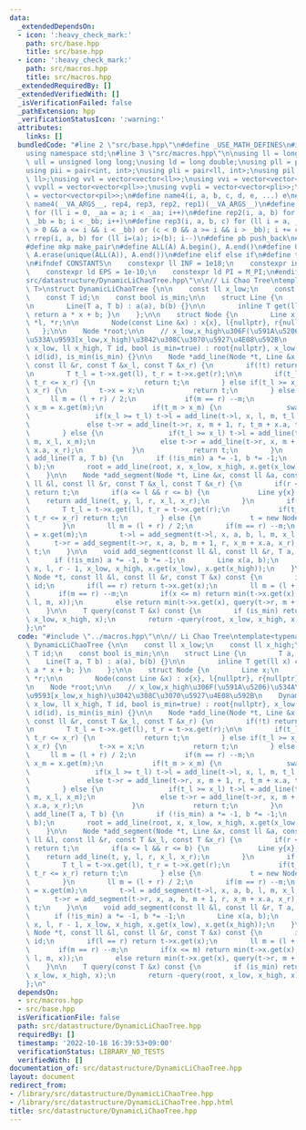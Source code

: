 ```yaml
---
data:
  _extendedDependsOn:
  - icon: ':heavy_check_mark:'
    path: src/base.hpp
    title: src/base.hpp
  - icon: ':heavy_check_mark:'
    path: src/macros.hpp
    title: src/macros.hpp
  _extendedRequiredBy: []
  _extendedVerifiedWith: []
  _isVerificationFailed: false
  _pathExtension: hpp
  _verificationStatusIcon: ':warning:'
  attributes:
    links: []
  bundledCode: "#line 2 \"src/base.hpp\"\n#define _USE_MATH_DEFINES\n#include <bits/stdc++.h>\n\
    using namespace std;\n#line 3 \"src/macros.hpp\"\n\nusing ll = long long;\nusing\
    \ ull = unsigned long long;\nusing ld = long double;\nusing pll = pair<ll, ll>;\n\
    using pii = pair<int, int>;\nusing pli = pair<ll, int>;\nusing pil = pair<int,\
    \ ll>;\nusing vvl = vector<vector<ll>>;\nusing vvi = vector<vector<int>>;\nusing\
    \ vvpll = vector<vector<pll>>;\nusing vvpli = vector<vector<pli>>;\nusing vvpil\
    \ = vector<vector<pil>>;\n#define name4(i, a, b, c, d, e, ...) e\n#define rep(...)\
    \ name4(__VA_ARGS__, rep4, rep3, rep2, rep1)(__VA_ARGS__)\n#define rep1(i, a)\
    \ for (ll i = 0, _aa = a; i < _aa; i++)\n#define rep2(i, a, b) for (ll i = a,\
    \ _bb = b; i < _bb; i++)\n#define rep3(i, a, b, c) for (ll i = a, _bb = b; (c\
    \ > 0 && a <= i && i < _bb) or (c < 0 && a >= i && i > _bb); i += c)\n#define\
    \ rrep(i, a, b) for (ll i=(a); i>(b); i--)\n#define pb push_back\n#define eb emplace_back\n\
    #define mkp make_pair\n#define ALL(A) A.begin(), A.end()\n#define UNIQUE(A) sort(ALL(A)),\
    \ A.erase(unique(ALL(A)), A.end())\n#define elif else if\n#define tostr to_string\n\
    \n#ifndef CONSTANTS\n    constexpr ll INF = 1e18;\n    constexpr int MOD = 1000000007;\n\
    \    constexpr ld EPS = 1e-10;\n    constexpr ld PI = M_PI;\n#endif\n#line 2 \"\
    src/datastructure/DynamicLiChaoTree.hpp\"\n\n// Li Chao Tree\ntemplate<typename\
    \ T>\nstruct DynamicLiChaoTree {\n\n    const ll x_low;\n    const ll x_high;\n\
    \    const T id;\n    const bool is_min;\n\n    struct Line {\n        T a, b;\n\
    \n        Line(T a, T b) : a(a), b(b) {}\n\n        inline T get(ll x) const {\
    \ return a * x + b; }\n    };\n\n    struct Node {\n        Line x;\n        Node\
    \ *l, *r;\n\n        Node(const Line &x) : x{x}, l{nullptr}, r{nullptr} {}\n \
    \   };\n\n    Node *root;\n\n    // x_low,x_high\u306F(\u591A\u5206)\u534A\u958B\
    \u533A\u9593[x_low,x_high)\u3042\u308C\u3070\u5927\u4E08\u592B\n    DynamicLiChaoTree(ll\
    \ x_low, ll x_high, T id, bool is_min=true) : root{nullptr}, x_low(x_low), x_high(x_high),\
    \ id(id), is_min(is_min) {}\n\n    Node *add_line(Node *t, Line &x, const ll &l,\
    \ const ll &r, const T &x_l, const T &x_r) {\n        if(!t) return new Node(x);\n\
    \n        T t_l = t->x.get(l), t_r = t->x.get(r);\n\n        if(t_l <= x_l &&\
    \ t_r <= x_r) {\n            return t;\n        } else if(t_l >= x_l && t_r >=\
    \ x_r) {\n        t->x = x;\n            return t;\n        } else {\n       \
    \     ll m = (l + r) / 2;\n            if(m == r) --m;\n            T t_m = t->x.get(m),\
    \ x_m = x.get(m);\n            if(t_m > x_m) {\n                swap(t->x, x);\n\
    \                if(x_l >= t_l) t->l = add_line(t->l, x, l, m, t_l, t_m);\n  \
    \              else t->r = add_line(t->r, x, m + 1, r, t_m + x.a, t_r);\n    \
    \        } else {\n                if(t_l >= x_l) t->l = add_line(t->l, x, l,\
    \ m, x_l, x_m);\n                else t->r = add_line(t->r, x, m + 1, r, x_m +\
    \ x.a, x_r);\n            }\n            return t;\n        }\n    }\n\n    void\
    \ add_line(T a, T b) {\n        if (!is_min) a *= -1, b *= -1;\n        Line x(a,\
    \ b);\n        root = add_line(root, x, x_low, x_high, x.get(x_low), x.get(x_high));\n\
    \    }\n\n    Node *add_segment(Node *t, Line &x, const ll &a, const ll &b, const\
    \ ll &l, const ll &r, const T &x_l, const T &x_r) {\n        if(r < a || b < l)\
    \ return t;\n        if(a <= l && r <= b) {\n            Line y{x};\n        \
    \    return add_line(t, y, l, r, x_l, x_r);\n        }\n        if(t) {\n    \
    \        T t_l = t->x.get(l), t_r = t->x.get(r);\n            if(t_l <= x_l &&\
    \ t_r <= x_r) return t;\n        } else {\n            t = new Node(Line(0, id));\n\
    \        }\n        ll m = (l + r) / 2;\n        if(m == r) --m;\n        T x_m\
    \ = x.get(m);\n        t->l = add_segment(t->l, x, a, b, l, m, x_l, x_m);\n  \
    \      t->r = add_segment(t->r, x, a, b, m + 1, r, x_m + x.a, x_r);\n        return\
    \ t;\n    }\n\n    void add_segment(const ll &l, const ll &r, T a, T b) {\n  \
    \      if (!is_min) a *= -1, b *= -1;\n        Line x(a, b);\n        root = add_segment(root,\
    \ x, l, r - 1, x_low, x_high, x.get(x_low), x.get(x_high));\n    }\n\n    T query(const\
    \ Node *t, const ll &l, const ll &r, const T &x) const {\n        if(!t) return\
    \ id;\n        if(l == r) return t->x.get(x);\n        ll m = (l + r) / 2;\n \
    \       if(m == r) --m;\n        if(x <= m) return min(t->x.get(x), query(t->l,\
    \ l, m, x));\n        else return min(t->x.get(x), query(t->r, m + 1, r, x));\n\
    \    }\n\n    T query(const T &x) const {\n        if (is_min) return query(root,\
    \ x_low, x_high, x);\n        return -query(root, x_low, x_high, x);\n    }\n\
    };\n"
  code: "#include \"../macros.hpp\"\n\n// Li Chao Tree\ntemplate<typename T>\nstruct\
    \ DynamicLiChaoTree {\n\n    const ll x_low;\n    const ll x_high;\n    const\
    \ T id;\n    const bool is_min;\n\n    struct Line {\n        T a, b;\n\n    \
    \    Line(T a, T b) : a(a), b(b) {}\n\n        inline T get(ll x) const { return\
    \ a * x + b; }\n    };\n\n    struct Node {\n        Line x;\n        Node *l,\
    \ *r;\n\n        Node(const Line &x) : x{x}, l{nullptr}, r{nullptr} {}\n    };\n\
    \n    Node *root;\n\n    // x_low,x_high\u306F(\u591A\u5206)\u534A\u958B\u533A\
    \u9593[x_low,x_high)\u3042\u308C\u3070\u5927\u4E08\u592B\n    DynamicLiChaoTree(ll\
    \ x_low, ll x_high, T id, bool is_min=true) : root{nullptr}, x_low(x_low), x_high(x_high),\
    \ id(id), is_min(is_min) {}\n\n    Node *add_line(Node *t, Line &x, const ll &l,\
    \ const ll &r, const T &x_l, const T &x_r) {\n        if(!t) return new Node(x);\n\
    \n        T t_l = t->x.get(l), t_r = t->x.get(r);\n\n        if(t_l <= x_l &&\
    \ t_r <= x_r) {\n            return t;\n        } else if(t_l >= x_l && t_r >=\
    \ x_r) {\n        t->x = x;\n            return t;\n        } else {\n       \
    \     ll m = (l + r) / 2;\n            if(m == r) --m;\n            T t_m = t->x.get(m),\
    \ x_m = x.get(m);\n            if(t_m > x_m) {\n                swap(t->x, x);\n\
    \                if(x_l >= t_l) t->l = add_line(t->l, x, l, m, t_l, t_m);\n  \
    \              else t->r = add_line(t->r, x, m + 1, r, t_m + x.a, t_r);\n    \
    \        } else {\n                if(t_l >= x_l) t->l = add_line(t->l, x, l,\
    \ m, x_l, x_m);\n                else t->r = add_line(t->r, x, m + 1, r, x_m +\
    \ x.a, x_r);\n            }\n            return t;\n        }\n    }\n\n    void\
    \ add_line(T a, T b) {\n        if (!is_min) a *= -1, b *= -1;\n        Line x(a,\
    \ b);\n        root = add_line(root, x, x_low, x_high, x.get(x_low), x.get(x_high));\n\
    \    }\n\n    Node *add_segment(Node *t, Line &x, const ll &a, const ll &b, const\
    \ ll &l, const ll &r, const T &x_l, const T &x_r) {\n        if(r < a || b < l)\
    \ return t;\n        if(a <= l && r <= b) {\n            Line y{x};\n        \
    \    return add_line(t, y, l, r, x_l, x_r);\n        }\n        if(t) {\n    \
    \        T t_l = t->x.get(l), t_r = t->x.get(r);\n            if(t_l <= x_l &&\
    \ t_r <= x_r) return t;\n        } else {\n            t = new Node(Line(0, id));\n\
    \        }\n        ll m = (l + r) / 2;\n        if(m == r) --m;\n        T x_m\
    \ = x.get(m);\n        t->l = add_segment(t->l, x, a, b, l, m, x_l, x_m);\n  \
    \      t->r = add_segment(t->r, x, a, b, m + 1, r, x_m + x.a, x_r);\n        return\
    \ t;\n    }\n\n    void add_segment(const ll &l, const ll &r, T a, T b) {\n  \
    \      if (!is_min) a *= -1, b *= -1;\n        Line x(a, b);\n        root = add_segment(root,\
    \ x, l, r - 1, x_low, x_high, x.get(x_low), x.get(x_high));\n    }\n\n    T query(const\
    \ Node *t, const ll &l, const ll &r, const T &x) const {\n        if(!t) return\
    \ id;\n        if(l == r) return t->x.get(x);\n        ll m = (l + r) / 2;\n \
    \       if(m == r) --m;\n        if(x <= m) return min(t->x.get(x), query(t->l,\
    \ l, m, x));\n        else return min(t->x.get(x), query(t->r, m + 1, r, x));\n\
    \    }\n\n    T query(const T &x) const {\n        if (is_min) return query(root,\
    \ x_low, x_high, x);\n        return -query(root, x_low, x_high, x);\n    }\n\
    };\n"
  dependsOn:
  - src/macros.hpp
  - src/base.hpp
  isVerificationFile: false
  path: src/datastructure/DynamicLiChaoTree.hpp
  requiredBy: []
  timestamp: '2022-10-18 16:39:53+09:00'
  verificationStatus: LIBRARY_NO_TESTS
  verifiedWith: []
documentation_of: src/datastructure/DynamicLiChaoTree.hpp
layout: document
redirect_from:
- /library/src/datastructure/DynamicLiChaoTree.hpp
- /library/src/datastructure/DynamicLiChaoTree.hpp.html
title: src/datastructure/DynamicLiChaoTree.hpp
---
```


